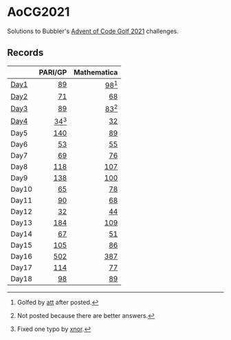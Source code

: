 # AoCG2021

Solutions to Bubbler's [Advent of Code Golf 2021] challenges.

## Records

|        |                   PARI/GP |                   Mathematica |
| :----- | ------------------------: | ----------------------------: |
| [Day1] |     [89](Day1/pari-gp.md) | [98](Day1/mathematica.md)[^1] |
| [Day2] |     [71](Day2/pari-gp.md) |     [68](Day2/mathematica.md) |
| [Day3] |     [89](Day3/pari-gp.md) | [83](Day3/mathematica.md)[^2] |
| [Day4] | [34](Day4/pari-gp.md)[^3] |     [32](Day4/mathematica.md) |
| Day5   |    [140](Day5/pari-gp.md) |     [89](Day5/mathematica.md) |
| Day6   |     [53](Day6/pari-gp.md) |     [55](Day6/mathematica.md) |
| Day7   |     [69](Day7/pari-gp.md) |     [76](Day7/mathematica.md) |
| Day8   |    [118](Day8/pari-gp.md) |    [107](Day8/mathematica.md) |
| Day9   |    [138](Day9/pari-gp.md) |    [100](Day9/mathematica.md) |
| Day10  |    [65](Day10/pari-gp.md) |    [78](Day10/mathematica.md) |
| Day11  |    [90](Day11/pari-gp.md) |    [68](Day11/mathematica.md) |
| Day12  |    [32](Day12/pari-gp.md) |    [44](Day12/mathematica.md) |
| Day13  |   [184](Day13/pari-gp.md) |   [109](Day13/mathematica.md) |
| Day14  |    [67](Day14/pari-gp.md) |    [51](Day14/mathematica.md) |
| Day15  |   [105](Day15/pari-gp.md) |    [86](Day15/mathematica.md) |
| Day16  |   [502](Day16/pari-gp.md) |   [387](Day16/mathematica.md) |
| Day17  |   [114](Day17/pari-gp.md) |    [77](Day17/mathematica.md) |
| Day18  |    [98](Day18/pari-gp.md) |    [89](Day18/mathematica.md) |

[^1]: Golfed by [att] after posted.
[^2]: Not posted because there are better answers.
[^3]: Fixed one typo by [xnor].

[Advent of Code Golf 2021]: https://codegolf.meta.stackexchange.com/questions/24068/announcing-advent-of-code-golf-2021-event-challenge-sandbox
[att]: https://codegolf.stackexchange.com/users/81203/att
[xnor]: https://codegolf.stackexchange.com/users/20260/xnor
[Day1]: https://codegolf.stackexchange.com/q/237856/9288
[Day2]: https://codegolf.stackexchange.com/q/237920/9288
[Day3]: https://codegolf.stackexchange.com/q/237995/9288
[Day4]: https://codegolf.stackexchange.com/a/238053/9288